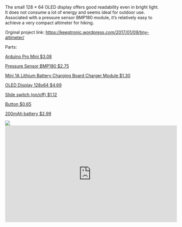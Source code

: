 The small 128 × 64 OLED display offers good readability even in bright light. It does not consume a lot of energy and seems ideal for outdoor use. Associated with a pressure sensor BMP180 module, it’s relatively easy to achieve a very compact altimeter for hiking.

Orginal project link:
https://keeptronic.wordpress.com/2017/01/09/tiny-altimeter/

Parts:<html><body><p>
<a href="http://www.banggood.com/Wholesale-New-Ver-Pro-Mini-ATMEGA328-328p-5V-16MHz-Arduino-Compatible-Nano-Size-p-68534.html">Arduino Pro Mini $3.08</a></p></body></html><html><body><p>
<a href="http://www.banggood.com/BMP180-Digital-Barometric-Pressure-Sensor-Module-Board-p-930690.html">Pressure Sensor BMP180 $2.75</a></p></body></html><html><body><p>
<a href="http://www.banggood.com/Mini-1A-Lithium-Battery-Charging-Board-Charger-Module-USB-Interface-p-89732.html">Mini 1A Lithium Battery Charging Board Charger Module $1.30</a></p></body></html><html><body><p>
<a href="http://www.banggood.com/0_96-Inch-White-IIC-I2C-OLED-Display-Module-12864-LED-For-Arduino-p-932606.html">OLED Display 128x64 $4.69</a></p></body></html><html><body><p>
<a href="http://www.banggood.com/10Pcs-Through-Hole-DC-50V-O_5A-1P2T-SPDT-Slide-Switch-SS12F44-p-943930.html"> Slide switch (on/off) $1.12</a></p></body></html><html><body><p>
<a href="http://www.banggood.com/buy/Tactile-Touch-Push-Button-Switch.html">Button $0.65</a></p></body></html><html><body><p>
<a href="http://www.banggood.com/Giant-Power-3_7V-or-1S-200mAh-Li-Po-Battery-for-HISKY-FBL80-p-89101.html">200mAh battery $2.99</a></p></body></html>



<img src="https://keeptronic.files.wordpress.com/2017/01/diagramme_tiny_altimeter.jpg">


<iframe width="560" height="315" src="https://www.youtube.com/embed/mMiMNTv25Bw" frameborder="0" allowfullscreen></iframe>



